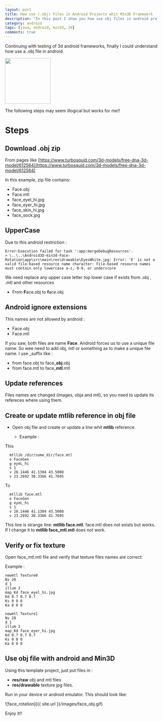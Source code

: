 ```yaml
---
layout: post
title: How use (.obj) Files in Android Projects whit Min3D Framework
description: "In this post I show you how use obj files in android project using min3d framework"
category: android
tags: [java, android, min3d, 3d]
comments: true  
---
```


Continuing with testing of 3d android frameworks, finally I could understand how use a .obj file in android.

<img src="http://img.freepik.com/free-icon/obj-open-file-format_318-45196.jpg" width="150">

The following steps may seem illogical but works for me!!

# Steps

## Download .obj zip 

From pages like [https://www.turbosquid.com/3d-models/free-dna-3d-model/612564](https://www.turbosquid.com/3d-models/free-dna-3d-model/612564)

In this example, zip file contains:

- Face.obj
- Face.mtl
- face_eyel_hi.jpg  
- face_eyer_hi.jpg  
- face_skin_hi.jpg  
- face_sock.jpg


## UpperCase

Due to this android restriction :
```
Error:Execution failed for task ':app:mergeDebugResources'.
> \..\..\Android3D-min3d-Face-Rotation\app\src\main\res\drawable\EyesWhite.jpg: Error: 'E' is not a valid file-based resource name character: File-based resource names must contain only lowercase a-z, 0-9, or underscore
```
We need replace any upper case letter top lower case if exists from .obj , .mtl and other resources 

  - From **F**ace.obj to **f**ace.obj

## Android ignore extensions  

This names are not allowed by android :
- Face.obj
- Face.mtl

If you saw, both files are name **Face**. Android forces us to use a unique file name. So wee need to add obj, mtl or something as to make a unique file name.  I use _suffix like :

- from face.obj to face_**obj**.obj 
- from face.mtl to face_**mtl**.mtl

## Update references

Files names are changed (images, obja and mtl),  so you need to update its refereces where using them.

## Create or update mtlib reference in obj file

- Open obj file and create or update a line whit **mtlib** reference.

  - Example : 
  
This
```
  mtllib /dir/some_dir/face.mtl
  o FaceGen
  g eyeL_hi
  s 1
  v 28.1446 41.1304 43.5008
  v 23.2692 38.3366 41.7695
```
    
To

```
  mtllib face.mtl
  o FaceGen
  g eyeL_hi
  s 1
  v 28.1446 41.1304 43.5008
  v 23.2692 38.3366 41.7695
```
   
This line is strange line: **mtllib face.mtl**. face.mtl does not exists but works. If I change it to  **mtllib face_mtl.mtl** does not work.
    
## Verify or fix texture

Open face_mtl.mtl file and verify that texture files names are correct:

Example :
```
newmtl Texture0
Ns 20
d 1
illum 2
map_Kd face_eyel_hi.jpg
Kd 0.7 0.7 0.7
Ks 0 0 0
Ka 0 0 0

newmtl Texture1
Ns 20
d 1
illum 2
map_Kd face_eyer_hi.jpg
Kd 0.7 0.7 0.7
Ks 0 0 0
Ka 0 0 0
```

## Use obj file with android and Min3D

Using this template project, just put files in :

- **res/raw** obj and mtl files
- **res/drawable** texture jpg files.

Run in your device or android emulator. This should look like:

![face_rotation]({{ site.url }}/images/face_obj.gif)

Enjoy it!!
